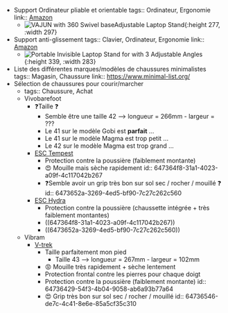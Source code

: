 - Support Ordinateur pliable et orientable
  tags:: Ordinateur, Ergonomie
  link:: [Amazon](https://www.amazon.com/dp/B0BHYXXLYD/ref=syn_sd_onsite_mobileweb_0?ie=UTF8&psc=1&pd_rd_plhdr=t)
	- ![VAJUN with 360 Swivel baseAdjustable Laptop Stand](https://m.media-amazon.com/images/I/71KeBbZvJOL._AC_UF894,1000_QL80_FMwebp_.jpg){:height 277, :width 297}
- Support anti-glissement
  tags:: Clavier, Ordinateur, Ergonomie
  link:: [Amazon](https://www.amazon.com/dp/B0BY8J4L7X?ref=ppx_yo2ov_dt_b_product_details&th=1)
	- ![Portable Invisible Laptop Stand for with 3 Adjustable Angles ](https://m.media-amazon.com/images/I/61fTQSLn1VL._AC_UF894,1000_QL80_FMwebp_.jpg){:height 339, :width 283}
- Liste des différentes marques/modèles de chaussures minimalistes
  tags:: Magasin, Chaussure
  link:: https://www.minimal-list.org/
- Sélection de chaussures pour courir/marcher
	- tags:: Chaussure, Achat
	- Vivobarefoot
		- ❓️Taille ❓️
			- Semble être une taille 42 --> longueur = 266mm -  largeur = ???
			- Le 41 sur le modèle Gobi est **parfait** ...
			- Le 41 sur le modèle Magma est trop petit ...
			- Le 42 sur le modèle Magma est trop grand ...
		- [ESC Tempest](https://www.revivo.com/mens/esc-tempest-mens?colour=Obsidian%2fOrange)
			- Protection contre la poussière (faiblement montante)
			- 😍 Mouille mais sèche rapidement
			  id:: 647364f8-31a1-4023-a09f-4c117042b267
			- ❓️Semble avoir un grip très bon sur sol sec / rocher / mouillé ❓️
			  id:: 6473652a-3269-4ed5-bf90-7c27c262c560
		- [ESC Hydra](https://www.vivobarefoot.com/eu/hydra-esc-mens)
			- Protection contre la poussière (chaussette intégrée + très faiblement montantes)
			- ((647364f8-31a1-4023-a09f-4c117042b267))
			- ((6473652a-3269-4ed5-bf90-7c27c262c560))
	- Vibram
		- [V-trek](https://www.5doigts2pieds.fr/v-trek-homme-vibram-fivefingers.html)
			- Taille parfaitement mon pied
				- Taille 43 --> longueur = 267mm -  largeur = 102mm
			- 😡 Mouille très rapidement + sèche lentement
			- Protection frontal contre les pierres pour chaque doigt
			- Protection contre la poussière (faiblement montante)
			  id:: 64736429-54f3-4b04-9058-ab6a93b77a64
			- 😍 Grip très bon sur sol sec / rocher / mouillé
			  id:: 64736546-de7c-4c41-8e6e-85a5cf35c310